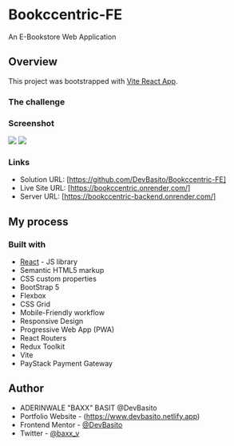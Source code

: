 # Bookccentric-FE
An E-Bookstore Web Application

## Overview

This project was bootstrapped with [Vite React App](https://Vitejs.dev).
### The challenge

### Screenshot

![](./public/space_tourism_screenshot.png)
![](./public/space_tourism_mobile_screenshot.png)


### Links

- Solution URL: [https://github.com/DevBasito/Bookccentric-FE]
- Live Site URL: [https://bookccentric.onrender,com/]
- Server URL: [https://bookccentric-backend.onrender.com/]

## My process

### Built with

- [React](https://reactjs.org/) - JS library
- Semantic HTML5 markup
- CSS custom properties
- BootStrap 5
- Flexbox
- CSS Grid
- Mobile-Friendly workflow
- Responsive Design
- Progressive Web App (PWA)
- React Routers
- Redux Toolkit
- Vite 
- PayStack Payment Gateway
  



## Author
- ADERINWALE "BAXX" BASIT  @DevBasito
- Portfolio Website - (https://www.devbasito.netlify.app)
- Frontend Mentor - [@DevBasito](https://www.frontendmentor.io/profile/DevBasito)
- Twitter - [@baxx_v](https://www.twitter.com/baxx_v)



